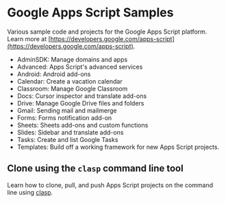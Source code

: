# Google Apps Script Samples

Various sample code and projects for the Google Apps Script platform. Learn more at
[https://developers.google.com/apps-script](https://developers.google.com/apps-script).

* AdminSDK: Manage domains and apps
* Advanced: Apps Script's advanced services
* Android: Android add-ons
* Calendar: Create a vacation calendar
* Classroom: Manage Google Classroom
* Docs: Cursor inspector and translate add-ons
* Drive: Manage Google Drive files and folders
* Gmail: Sending mail and mailmerge
* Forms: Forms notification add-on
* Sheets: Sheets add-ons and custom functions
* Slides: Sidebar and translate add-ons
* Tasks: Create and list Google Tasks
* Templates: Build off a working framework for new Apps Script projects.

## Clone using the `clasp` command line tool

Learn how to clone, pull, and push Apps Script projects on the command line
using [clasp](https://developers.google.com/apps-script/guides/clasp).
